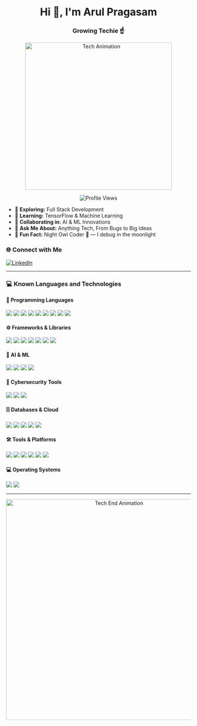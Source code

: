 <h1 align="center">Hi 👋, I'm Arul Pragasam</h1>
<h3 align="center">Growing Techie ☝️</h3>

<p align="center">
  <img src="https://media.giphy.com/media/qgQUggAC3Pfv687qPC/giphy.gif" width="400" alt="Tech Animation" />
</p>

<p align="center">
  <img src="https://komarev.com/ghpvc/?username=arulpragasam99&label=Profile+Views&color=blueviolet&style=flat-square" alt="Profile Views"/>
</p>

- 🚀 <strong>Exploring:</strong> Full Stack Development  
- 🧠 <strong>Learning:</strong> TensorFlow & Machine Learning  
- 🤖 <strong>Collaborating in:</strong> AI & ML Innovations  
- 💬 <strong>Ask Me About:</strong> Anything Tech, From Bugs to Big Ideas  
- 🌙 <strong>Fun Fact:</strong> Night Owl Coder 🦇 — I debug in the moonlight  

### 🌐 Connect with Me

[![LinkedIn](https://img.shields.io/badge/LinkedIn-0077B5?style=flat-square&logo=linkedin&logoColor=white)](https://www.linkedin.com/in/arul-pragasam99)

---

### 💻 Known Languages and Technologies

#### 🧠 Programming Languages
<p>
  <img src="https://img.shields.io/badge/Python-3776AB?style=flat-square&logo=python&logoColor=white" />
  <img src="https://img.shields.io/badge/Java-007396?style=flat-square&logo=java&logoColor=white" />
  <img src="https://img.shields.io/badge/JavaScript-F7DF1E?style=flat-square&logo=javascript&logoColor=black" />
  <img src="https://img.shields.io/badge/C-00599C?style=flat-square&logo=c&logoColor=white" />
  <img src="https://img.shields.io/badge/Dart-0175C2?style=flat-square&logo=dart&logoColor=white" />
  <img src="https://img.shields.io/badge/TypeScript-3178C6?style=flat-square&logo=typescript&logoColor=white" />
  <img src="https://img.shields.io/badge/HTML5-E34F26?style=flat-square&logo=html5&logoColor=white" />
  <img src="https://img.shields.io/badge/CSS3-1572B6?style=flat-square&logo=css3&logoColor=white" />
  <img src="https://img.shields.io/badge/SQL-4479A1?style=flat-square&logo=sqlite&logoColor=white" />
</p>

#### ⚙️ Frameworks & Libraries
<p>
  <img src="https://img.shields.io/badge/React-61DAFB?style=flat-square&logo=react&logoColor=black" />
  <img src="https://img.shields.io/badge/Tailwind_CSS-06B6D4?style=flat-square&logo=tailwind-css&logoColor=white" />
  <img src="https://img.shields.io/badge/Flutter-02569B?style=flat-square&logo=flutter&logoColor=white" />
  <img src="https://img.shields.io/badge/Node.js-339933?style=flat-square&logo=nodedotjs&logoColor=white" />
  <img src="https://img.shields.io/badge/Express.js-000000?style=flat-square&logo=express&logoColor=white" />
  <img src="https://img.shields.io/badge/Firebase-FFCA28?style=flat-square&logo=firebase&logoColor=black" />
  <img src="https://img.shields.io/badge/Plotly_Dash-3F4F75?style=flat-square&logo=plotly&logoColor=white" />
</p>

#### 🧠 AI & ML
<p>
  <img src="https://img.shields.io/badge/TensorFlow-FF6F00?style=flat-square&logo=tensorflow&logoColor=white" />
  <img src="https://img.shields.io/badge/NLTK-4E9A06?style=flat-square" />
  <img src="https://img.shields.io/badge/Scikit--Learn-F7931E?style=flat-square&logo=scikit-learn&logoColor=white" />
  <img src="https://img.shields.io/badge/HuggingFace-Transformers-yellow?style=flat-square&logo=HuggingFace&logoColor=black" />
</p>

#### 🔐 Cybersecurity Tools
<p>
  <img src="https://img.shields.io/badge/Wireshark-0078D7?style=flat-square&logo=wireshark&logoColor=white" />
  <img src="https://img.shields.io/badge/Metasploit-005F87?style=flat-square&logo=metasploit&logoColor=white" />
  <img src="https://img.shields.io/badge/Burp_Suite-FF6600?style=flat-square&logo=burpsuite&logoColor=white" />
</p>

#### 🗄️ Databases & Cloud
<p>
  <img src="https://img.shields.io/badge/MySQL-4479A1?style=flat-square&logo=mysql&logoColor=white" />
  <img src="https://img.shields.io/badge/SQLite-003B57?style=flat-square&logo=sqlite&logoColor=white" />
  <img src="https://img.shields.io/badge/Firebase-FFCA28?style=flat-square&logo=firebase&logoColor=black" />
  <img src="https://img.shields.io/badge/GCP-4285F4?style=flat-square&logo=googlecloud&logoColor=white" />
  <img src="https://img.shields.io/badge/AWS-232F3E?style=flat-square&logo=amazonaws&logoColor=white" />
</p>

#### 🛠️ Tools & Platforms
<p>
  <img src="https://img.shields.io/badge/Git-F05032?style=flat-square&logo=git&logoColor=white" />
  <img src="https://img.shields.io/badge/GitHub-181717?style=flat-square&logo=github&logoColor=white" />
  <img src="https://img.shields.io/badge/Postman-FF6C37?style=flat-square&logo=postman&logoColor=white" />
  <img src="https://img.shields.io/badge/Android_Studio-3DDC84?style=flat-square&logo=android-studio&logoColor=white" />
  <img src="https://img.shields.io/badge/Figma-F24E1E?style=flat-square&logo=figma&logoColor=white" />
  <img src="https://img.shields.io/badge/Photoshop-31A8FF?style=flat-square&logo=adobephotoshop&logoColor=white" />
</p>

#### 💻 Operating Systems
<p>
  <img src="https://img.shields.io/badge/Windows-0078D6?style=flat-square&logo=windows&logoColor=white" />
  <img src="https://img.shields.io/badge/Linux-FCC624?style=flat-square&logo=linux&logoColor=black" />
</p>

---

<p align="center">
  <img src="https://media.giphy.com/media/v1.Y2lkPTc5MGI3NjExNWU0a2t4eTZyaHJ2bnFkMGx2dDVjMnM0enR1bnk5YjhhYjI0ZDR2NSZlcD12MV9naWZzX3NlYXJjaCZjdD1n/VbnUQpnihPSIgIXuZv/giphy.gif" width="600" alt="Tech End Animation" />
</p>
